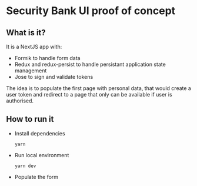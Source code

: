 # Security Bank UI proof of concept

## What is it?

It is a NextJS app with:

- Formik to handle form data
- Redux and redux-persist to handle persistant application state management
- Jose to sign and validate tokens

The idea is to populate the first page with personal data, that would create a user token and redirect to a page that only can be available if user is authorised.

## How to run it

- Install dependencies
  ```
  yarn
  ```
- Run local environment
  ```
  yarn dev
  ```
- Populate the form
